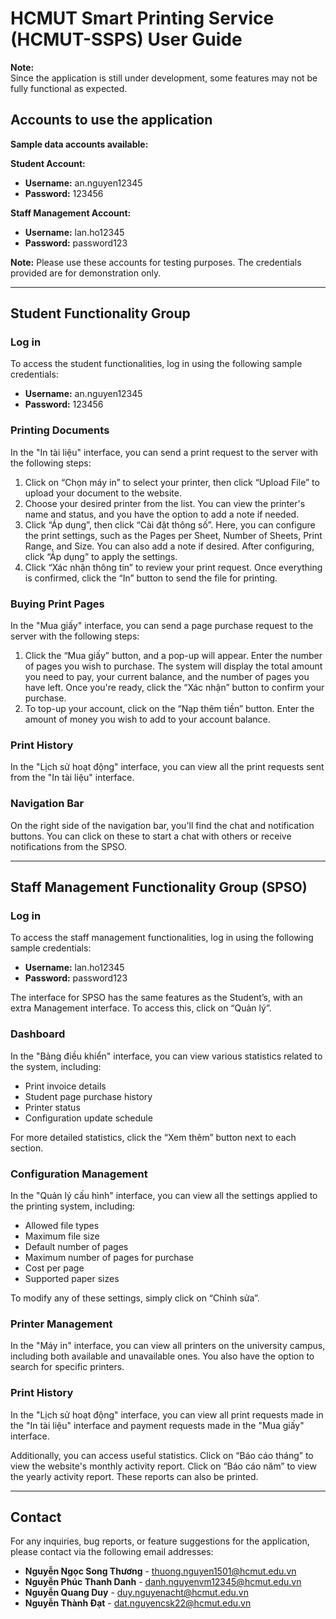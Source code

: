 # HCMUT Smart Printing Service (HCMUT-SSPS) User Guide

**Note:**  
Since the application is still under development, some features may not be fully functional as expected. 

## Accounts to use the application

**Sample data accounts available:**

**Student Account:**
- **Username:** an.nguyen12345
- **Password:** 123456

**Staff Management Account:**
- **Username:** lan.ho12345
- **Password:** password123

**Note:** Please use these accounts for testing purposes. The credentials provided are for demonstration only.

---

## Student Functionality Group

### Log in
To access the student functionalities, log in using the following sample credentials:

- **Username:** an.nguyen12345
- **Password:** 123456

### Printing Documents
In the "In tài liệu" interface, you can send a print request to the server with the following steps:

1. Click on “Chọn máy in” to select your printer, then click “Upload File” to upload your document to the website.
2. Choose your desired printer from the list. You can view the printer's name and status, and you have the option to add a note if needed.
3. Click “Áp dụng”, then click “Cài đặt thông số”. Here, you can configure the print settings, such as the Pages per Sheet, Number of Sheets, Print Range, and Size. You can also add a note if desired. After configuring, click “Áp dụng” to apply the settings.
4. Click “Xác nhận thông tin” to review your print request. Once everything is confirmed, click the “In” button to send the file for printing.

### Buying Print Pages
In the "Mua giấy" interface, you can send a page purchase request to the server with the following steps:

1. Click the “Mua giấy” button, and a pop-up will appear. Enter the number of pages you wish to purchase. The system will display the total amount you need to pay, your current balance, and the number of pages you have left. Once you're ready, click the “Xác nhận” button to confirm your purchase.
2. To top-up your account, click on the “Nạp thêm tiền” button. Enter the amount of money you wish to add to your account balance.

### Print History
In the "Lịch sử hoạt động" interface, you can view all the print requests sent from the "In tài liệu" interface.

### Navigation Bar
On the right side of the navigation bar, you'll find the chat and notification buttons. You can click on these to start a chat with others or receive notifications from the SPSO.

---

## Staff Management Functionality Group (SPSO)

### Log in
To access the staff management functionalities, log in using the following sample credentials:

- **Username:** lan.ho12345
- **Password:** password123

The interface for SPSO has the same features as the Student’s, with an extra Management interface. To access this, click on “Quản lý”.

### Dashboard
In the "Bảng điều khiển" interface, you can view various statistics related to the system, including:
- Print invoice details
- Student page purchase history
- Printer status
- Configuration update schedule

For more detailed statistics, click the “Xem thêm” button next to each section.

### Configuration Management
In the "Quản lý cấu hình" interface, you can view all the settings applied to the printing system, including:
- Allowed file types
- Maximum file size
- Default number of pages
- Maximum number of pages for purchase
- Cost per page
- Supported paper sizes

To modify any of these settings, simply click on “Chỉnh sửa”.

### Printer Management
In the "Máy in" interface, you can view all printers on the university campus, including both available and unavailable ones. You also have the option to search for specific printers.

### Print History
In the "Lịch sử hoạt động" interface, you can view all print requests made in the "In tài liệu" interface and payment requests made in the "Mua giấy" interface.

Additionally, you can access useful statistics. Click on “Báo cáo tháng” to view the website's monthly activity report. Click on “Báo cáo năm” to view the yearly activity report. These reports can also be printed.

---

## Contact

For any inquiries, bug reports, or feature suggestions for the application, please contact via the following email addresses:

- **Nguyễn Ngọc Song Thương** - thuong.nguyen1501@hcmut.edu.vn
- **Nguyễn Phúc Thanh Danh** - danh.nguyenvm12345@hcmut.edu.vn
- **Nguyễn Quang Duy** - duy.nguyenacht@hcmut.edu.vn
- **Nguyễn Thành Đạt** - dat.nguyencsk22@hcmut.edu.vn
